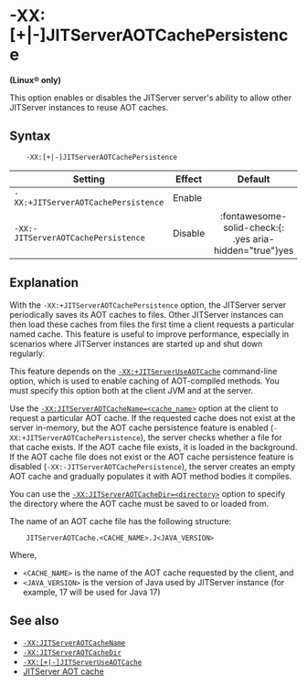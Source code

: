 <!--
* Copyright (c) 2017, 2023 IBM Corp. and others
*
* This program and the accompanying materials are made
* available under the terms of the Eclipse Public License 2.0
* which accompanies this distribution and is available at
* https://www.eclipse.org/legal/epl-2.0/ or the Apache
* License, Version 2.0 which accompanies this distribution and
* is available at https://www.apache.org/licenses/LICENSE-2.0.
*
* This Source Code may also be made available under the
* following Secondary Licenses when the conditions for such
* availability set forth in the Eclipse Public License, v. 2.0
* are satisfied: GNU General Public License, version 2 with
* the GNU Classpath Exception [1] and GNU General Public
* License, version 2 with the OpenJDK Assembly Exception [2].
*
* [1] https://www.gnu.org/software/classpath/license.html
* [2] https://openjdk.org/legal/assembly-exception.html
*
* SPDX-License-Identifier: EPL-2.0 OR Apache-2.0 OR GPL-2.0-only WITH Classpath-exception-2.0 OR GPL-2.0-only WITH OpenJDK-assembly-exception-1.0
-->

# -XX:[+|-]JITServerAOTCachePersistence

**(Linux&reg; only)**

This option enables or disables the JITServer server's ability to allow other JITServer instances to reuse AOT caches.

## Syntax

        -XX:[+|-]JITServerAOTCachePersistence

| Setting                    | Effect  | Default                                                                              |
|----------------------------|---------|:------------------------------------------------------------------------------------:|
|`-XX:+JITServerAOTCachePersistence` | Enable  |                                                                                      |
|`-XX:-JITServerAOTCachePersistence` | Disable | :fontawesome-solid-check:{: .yes aria-hidden="true"}<span class="sr-only">yes</span> |

## Explanation

 With the `-XX:+JITServerAOTCachePersistence` option, the JITServer server periodically saves its AOT caches to files. Other JITServer instances can then load these caches from files the first time a client requests a particular named cache. This feature is useful to improve performance, especially in scenarios where JITServer instances are started up and shut down regularly.

 This feature depends on the [`-XX:+JITServerUseAOTCache`](xxjitserveruseaotcache.md) command-line option, which is used to enable caching of AOT-compiled methods. You must specify this option both at the client JVM and at the server.

 Use the [`-XX:JITServerAOTCacheName=<cache_name>`](xxjitserveraotcachename.md) option at the client to request a particular AOT cache. If the requested cache does not exist at the server in-memory, but the AOT cache persistence feature is enabled (`-XX:+JITServerAOTCachePersistence`), the server checks whether a file for that cache exists. If the AOT cache file exists, it is loaded in the background. If the AOT cache file does not exist or the AOT cache persistence feature is disabled (`-XX:-JITServerAOTCachePersistence`), the server creates an empty AOT cache and gradually populates it with AOT method bodies it compiles.

 You can use the [`-XX:JITServerAOTCacheDir=<directory>`](xxjitserveraotcachedir.md) option to specify the directory where the AOT cache must be saved to or loaded from.

 The name of an AOT cache file has the following structure:

        JITServerAOTCache.<CACHE_NAME>.J<JAVA_VERSION>
 Where,

 - `<CACHE_NAME>` is the name of the AOT cache requested by the client, and
 - `<JAVA_VERSION>` is the version of Java used by JITServer instance (for example, 17 will be used for Java 17)

## See also

- [`-XX:JITServerAOTCacheName`](xxjitserveraotcachename.md)
- [`-XX:JITServerAOTCacheDir`](xxjitserveraotcachedir.md)
- [`-XX:[+|-]JITServerUseAOTCache`](xxjitserveruseaotcache.md)
- [JITServer AOT cache](jitserver_tuning.md#jitserver-aot-cache)

<!-- ==== END OF TOPIC ==== xxjitserveraotcachepersistence.md ==== -->
